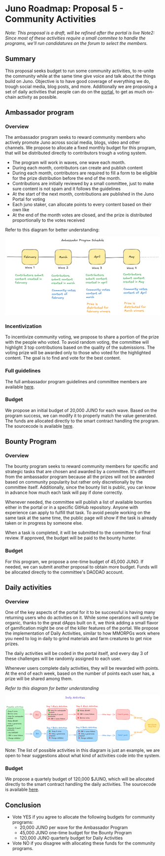 # Juno Roadmap: Proposal 5 - Community Activities

_Note: This proposal is a draft, will be refined after the portal is live_
_Note2: Since most of these activities require a small commitee to handle the programs, we'll run candidatures on the forum to select the members._

## Summary

This proposal seeks budget to run some community activities, to re-unite the community while at the same time give voice and talk about the things build on Juno. Objective is to have good coverage of everything we do, trough social media, blog posts, and more. Additionally we are proposing a set of daily activities that people can do on the [portal](./4-community-dapps.md), to get as much on-chain activity as possible.

## Ambassador program

### Overview

The ambassador program seeks to reward community members who actively promote Juno across social media, blogs, video and other channels.
We propose to allocate a fixed monthly budget for this program, that will be distributed directly to contributors trough a voting system.

- The program will work in waves, one wave each month.
- During each month, contributors can create and publish content
- During each month, contributors are required to fill a form to be eligible for the prize distribution before the end of the month.
- Contributions are initially reviewed by a small committee, just to make sure content is not spam and it follows the guidelines
- At the start of the next month, contributions are published in the Juno Portal for voting
- Each juno staker, can allocate points to every content based on their own like
- At the end of the month votes are closed, and the prize is distributed proportionally to the votes received

Refer to this diagram for better understanding:

![Ambassador Program](./images/ambassador_schedule.png)

### Incentivization

To incentivize community voting, we propose to share a portion of the prize with the people who voted. To avoid random voting, the committee will highlight 3 top contributions based on the quality of the submissions. The voting prize will be awarded only to those who voted for the highlighted content. The goal is to find and vote for the best content.

### Full guidelines

The full ambassador program guidelines and committee members are available [here](../programs/ambassador-program.md).

### Budget

We propose an initial budget of 20,000 JUNO for each wave. Based on the program success, we can modify it to properly match the value generated. The funds are allocated directly to the smart contract handling the program. The sourcecode is available [here](https://github.com/CosmosContracts/).

## Bounty Program

### Overview

The bounty program seeks to reward community members for specific and strategic tasks that are chosen and awarded by a committee. It's different from the ambassador program because all the prizes will not be awarded based on community popularity but rather only discretionally by the committee itself. Additionally, since the bounty list is public, you can know in advance how much each task will pay if done correctly.

Whenever needed, the committee will publish a list of available bounties either in the portal or in a specific GitHub repository. Anyone with experience can apply to fulfill that task. To avoid people working on the same task at the same time, the public page will show if the task is already taken or in progress by someone else.

When a task is completed, it will be submitted to the committee for final review. If approved, the budget will be paid to the bounty hunter.

### Budget

For this program, we propose a one-time budget of 45,000 JUNO. If needed, we can submit another proposal to obtain more budget. Funds will be allocated directly to the committee's DAODAO account.


## Daily activities

### Overview 

One of the key aspects of the portal for it to be successful is having many returning users who do activities on it. While some operations will surely be organic, thanks to the great dApps built on it, we think adding a small flavor of gamification might be one of the killer features of the portal. We propose the implementation of Daily Activities, similar to how MMORPGs work where you need to log in daily to grind materials and farm creatures to get nice prizes.

The daily activities will be coded in the portal itself, and every day 3 of these challenges will be randomly assigned to each user.

Whenever users complete daily activities, they will be rewarded with points. At the end of each week, based on the number of points each user has, a prize will be shared among them.

_Refer to this diagram for better understanding_

![Daily Activities Diagram](./images/activities_diagram.png)

Note: The list of possible activities in this diagram is just an example, we are open to hear suggestions about what kind of activities code into the system.

### Budget

We propose a quartely budget of 120,000 $JUNO, which will be allocated directly to the smart contract handling the daily activities. The sourcecode is available [here](https://github.com/CosmosContracts/).

## Conclusion

- Vote YES if you agree to allocate the following budgets for community programs:
  - 20,000 JUNO per wave for the Ambassador Program
  - 45,000 JUNO one-time budget for the Bounty Program 
  - 120,000 JUNO quarterly budget for Daily Activities
- Vote NO if you disagree with allocating these funds for the community programs.
